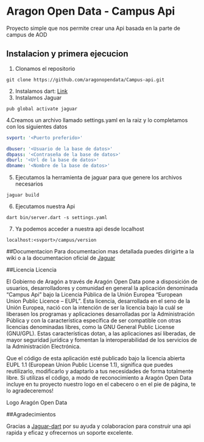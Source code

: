 # Aragon Open Data - Campus Api

Proyecto simple que nos permite crear una Api basada en la parte de campus de AOD

## Instalacion y primera ejecucion
1. Clonamos el repositorio 
```
git clone https://github.com/aragonopendata/Campus-api.git
```

2. Instalamos dart: [Link](https://www.dartlang.org/install)
3. Instalamos Jaguar
```
pub global activate jaguar
```
4.Creamos un archivo llamado settings.yaml en la raiz y lo completamos con los siguientes datos
```yaml
svport: '<Puerto preferido>'

dbuser: '<Usuario de la base de datos>'
dbpass: '<Contraseña de la base de datos>'
dburl: '<Url de la base de datos>'
dbname: '<Nombre de la base de datos>'
```
5. Ejecutamos la herramienta de jaguar para que genere los archivos necesarios
```
jaguar build
```
6. Ejecutamos nuestra Api 
```
dart bin/server.dart -s settings.yaml
```
7. Ya podemos acceder a nuestra api desde localhost
```
localhost:<svport>/campus/version
```

##Documentacion
Para documentacion mas detallada puedes dirigirte a la wiki o a la documentacion oficial de [Jaguar](https://jaguar-dart.github.io/)

##Licencia
Licencia

El Gobierno de Aragón a través de Aragón Open Data pone a disposición de usuarios, desarrolladores y comunidad en general la aplicación denominada “Campus Api” bajo la Licencia Pública de la Unión Europea “European Union Public Licence – EUPL”. Esta licencia, desarrollada en el seno de la Unión Europea, nació con la intención de ser la licencia bajo la cuál se liberasen los programas y aplicaciones desarrolladas por la Administración Pública y con la característica específica de ser compatible con otras licencias denominadas libres, como la GNU General Public License (GNU/GPL). Estas características dotan, a las aplicaciones así liberadas, de mayor seguridad jurídica y fomentan la interoperabilidad de los servicios de la Administración Electrónica.

Que el código de esta aplicación esté publicado bajo la licencia abierta EUPL 1.1 (European Union Public License 1.1), significa que puedes reutilizarlo, modificarlo y adaptarlo a tus necesidades de forma totalmente libre. Si utilizas el código, a modo de reconocimiento a Aragón Open Data incluye en tu proyecto nuestro logo en el cabecero o en el pie de página, te lo agradeceremos!

Logo Aragón Open Data

##Agradecimientos

Gracias a [Jaguar-dart](https://github.com/Jaguar-dart) por su ayuda y colaboracion para construir una api rapida y eficaz y ofrecernos un soporte excelente.